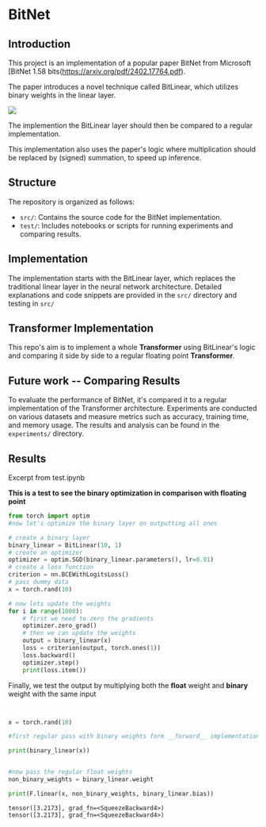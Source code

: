 ﻿# BitNet

## Introduction
This project is an implementation of a popular paper BitNet from Microsoft [BitNet 1.58 bits(https://arxiv.org/pdf/2402.17764.pdf).

The paper introduces a novel technique called BitLinear, which utilizes binary weights in the linear layer.

![](https://arxiv.org/html/2402.17764v1/x2.png)


 The implemention the BitLinear layer should then be compared to a regular implementation.
 
 This implementation also uses the paper's logic where multiplication should be replaced by (signed) summation, to speed up inference.

## Structure
The repository is organized as follows:

- `src/`: Contains the source code for the BitNet implementation.
- `test/`: Includes notebooks or scripts for running experiments and comparing results.

## Implementation
The implementation starts with the BitLinear layer, which replaces the traditional linear layer in the neural network architecture. Detailed explanations and code snippets  are provided in the `src/` directory and testing in `src/`


## Transformer Implementation
This repo's aim is to implement a whole **Transformer** using BitLinear's logic and comparing it side by side to a regular floating point **Transformer**.

## Future work -- Comparing Results
To evaluate the performance of BitNet, it's compared it to a regular implementation of the Transformer architecture. Experiments are conducted on various datasets and measure metrics such as accuracy, training time, and memory usage. The results and analysis can be found in the `experiments/` directory.


## Results

Excerpt from test.ipynb

__This is a test to see the binary optimization in comparison with floating point__

```python
from torch import optim
#now let's optimize the binary layer on outputting all ones

# create a binary layer
binary_linear = BitLinear(10, 1)
# create an optimizer
optimizer = optim.SGD(binary_linear.parameters(), lr=0.01)
# create a loss function
criterion = nn.BCEWithLogitsLoss()
# pass dummy data
x = torch.rand(10)

# now lets update the weights
for i in range(1000):
    # first we need to zero the gradients
    optimizer.zero_grad()
    # then we can update the weights
    output = binary_linear(x)
    loss = criterion(output, torch.ones(1))
    loss.backward()
    optimizer.step()
    print(loss.item())
```

Finally, we test the output by multiplying both the **float** weight and **binary** weight with the same input

```python


x = torch.rand(10)

#first regular pass with binary weights form __forward__ implementation

print(binary_linear(x)) 


#now pass the regular float weights
non_binary_weights = binary_linear.weight

print(F.linear(x, non_binary_weights, binary_linear.bias))

```
```terminal
tensor([3.2173], grad_fn=<SqueezeBackward4>)
tensor([3.2173], grad_fn=<SqueezeBackward4>)
```



